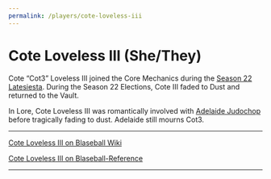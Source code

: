```yaml
---
permalink: /players/cote-loveless-iii
---
```


# Cote Loveless III (She/They)

Cote “Cot3” Loveless III joined the Core Mechanics during the [Season 22 Latesiesta](/team-history/season22/#replica-army). 
During the Season 22 Elections, Cote III faded to Dust and returned to the Vault.

In Lore, Cote Loveless III was romantically involved with [Adelaide Judochop](/players/adelaide-judochop) before 
tragically fading to dust. Adelaide still mourns Cot3.

---

[Cote Loveless III on Blaseball Wiki](https://www.blaseball.wiki/w/Cote_Loveless_III)

[Cote Loveless III on Blaseball-Reference](https://blaseball-reference.com/players/cote-loveless-iii)

---